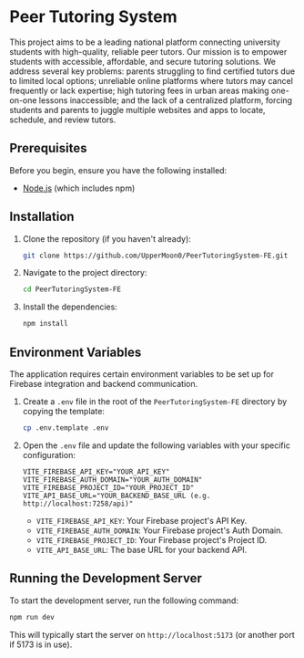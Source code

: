 # Peer Tutoring System

This project aims to be a leading national platform connecting university students with high-quality, reliable peer tutors. Our mission is to empower students with accessible, affordable, and secure tutoring solutions. We address several key problems: parents struggling to find certified tutors due to limited local options; unreliable online platforms where tutors may cancel frequently or lack expertise; high tutoring fees in urban areas making one-on-one lessons inaccessible; and the lack of a centralized platform, forcing students and parents to juggle multiple websites and apps to locate, schedule, and review tutors.

## Prerequisites

Before you begin, ensure you have the following installed:

* [Node.js](https://nodejs.org/) (which includes npm)

## Installation

1. Clone the repository (if you haven't already):

    ```bash
    git clone https://github.com/UpperMoon0/PeerTutoringSystem-FE.git
    ```

2. Navigate to the project directory:

    ```bash
    cd PeerTutoringSystem-FE
    ```

3. Install the dependencies:

    ```bash
    npm install
    ```

## Environment Variables

The application requires certain environment variables to be set up for Firebase integration and backend communication.

1. Create a `.env` file in the root of the `PeerTutoringSystem-FE` directory by copying the template:

    ```bash
    cp .env.template .env
    ```
  
2. Open the `.env` file and update the following variables with your specific configuration:

    ```env
    VITE_FIREBASE_API_KEY="YOUR_API_KEY"
    VITE_FIREBASE_AUTH_DOMAIN="YOUR_AUTH_DOMAIN"
    VITE_FIREBASE_PROJECT_ID="YOUR_PROJECT_ID"
    VITE_API_BASE_URL="YOUR_BACKEND_BASE_URL (e.g. http://localhost:7258/api)"
    ```

    * `VITE_FIREBASE_API_KEY`: Your Firebase project's API Key.
    * `VITE_FIREBASE_AUTH_DOMAIN`: Your Firebase project's Auth Domain.
    * `VITE_FIREBASE_PROJECT_ID`: Your Firebase project's Project ID.
    * `VITE_API_BASE_URL`: The base URL for your backend API.

## Running the Development Server

To start the development server, run the following command:

```bash
npm run dev
```

This will typically start the server on `http://localhost:5173` (or another port if 5173 is in use).

